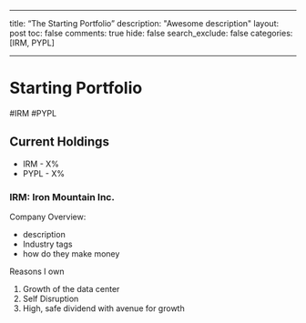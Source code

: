 - - - -
title: “The Starting Portfolio”
description: "Awesome description"
layout: post
toc: false
comments: true
hide: false
search_exclude: false
categories: [IRM, PYPL]
- - - -

# Starting Portfolio
#IRM #PYPL

## Current Holdings

* IRM - X%
* PYPL - X%


### IRM: Iron Mountain Inc.

Company Overview:
- description
- Industry tags
- how do they make money

Reasons I own
1. Growth of the data center
2. Self Disruption
3. High, safe dividend with avenue for growth





